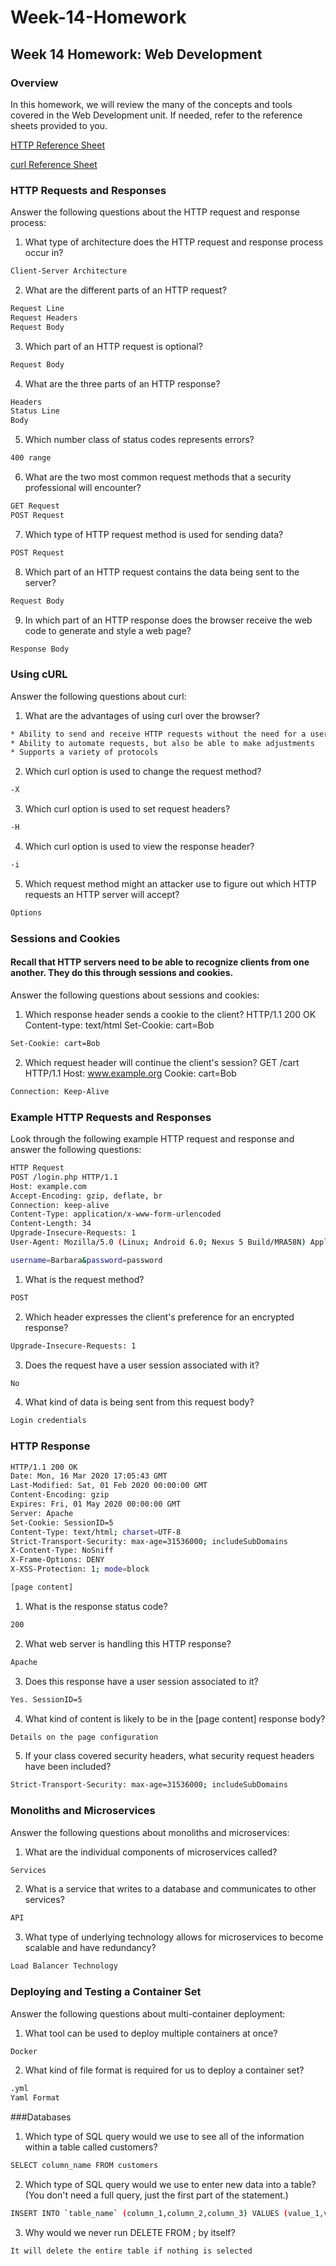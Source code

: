 # Week-14-Homework

## Week 14 Homework: Web Development

### Overview

In this homework, we will review the many of the concepts and tools covered in the Web Development unit. If needed, refer to the reference sheets provided to you.

[HTTP Reference Sheet](https://github.com/kryshael/Week-14-Homework/blob/main/Reference/HTTP_Reference.md)

[curl Reference Sheet](https://github.com/kryshael/Week-14-Homework/blob/main/Reference/cURL_Reference.md)




### HTTP Requests and Responses

Answer the following questions about the HTTP request and response process:


1. What type of architecture does the HTTP request and response process occur in?

```bash
Client-Server Architecture
```

2. What are the different parts of an HTTP request?

```bash
Request Line
Request Headers
Request Body
```

3. Which part of an HTTP request is optional?

```bash
Request Body
```

4. What are the three parts of an HTTP response?

```bash
Headers
Status Line
Body
```

5. Which number class of status codes represents errors?

```bash
400 range
```

6. What are the two most common request methods that a security professional will encounter?

```bash
GET Request
POST Request
```

7. Which type of HTTP request method is used for sending data?

```bash
POST Request
```

8. Which part of an HTTP request contains the data being sent to the server?

```bash
Request Body
```

9. In which part of an HTTP response does the browser receive the web code to generate and style a web page?

```bash
Response Body
```


### Using cURL

Answer the following questions about curl:


1. What are the advantages of using curl over the browser?

```bash
* Ability to send and receive HTTP requests without the need for a user interface
* Ability to automate requests, but also be able to make adjustments
* Supports a variety of protocols
```

2. Which curl option is used to change the request method?

```bash
-X
```

3. Which curl option is used to set request headers?

```bash
-H
```

4. Which curl option is used to view the response header?

```bash
-i
```

5. Which request method might an attacker use to figure out which HTTP requests an HTTP server will accept?

```bash
Options
```


### Sessions and Cookies

#### Recall that HTTP servers need to be able to recognize clients from one another. They do this through sessions and cookies.

Answer the following questions about sessions and cookies:


1. Which response header sends a cookie to the client?
HTTP/1.1 200 OK
Content-type: text/html
Set-Cookie: cart=Bob

```bash
Set-Cookie: cart=Bob
```

2. Which request header will continue the client's session?
GET /cart HTTP/1.1
Host: www.example.org
Cookie: cart=Bob

```bash
Connection: Keep-Alive
```


### Example HTTP Requests and Responses

Look through the following example HTTP request and response and answer the following questions:

```bash
HTTP Request
POST /login.php HTTP/1.1
Host: example.com
Accept-Encoding: gzip, deflate, br
Connection: keep-alive
Content-Type: application/x-www-form-urlencoded
Content-Length: 34
Upgrade-Insecure-Requests: 1
User-Agent: Mozilla/5.0 (Linux; Android 6.0; Nexus 5 Build/MRA58N) AppleWebKit/537.36 (KHTML, like Gecko) Chrome/80.0.3987.132 Mobile Safari/537.36

username=Barbara&password=password
```

1. What is the request method?

```bash
POST
```

2. Which header expresses the client's preference for an encrypted response?

```bash
Upgrade-Insecure-Requests: 1
```

3. Does the request have a user session associated with it?

```bash
No
```

4. What kind of data is being sent from this request body?

```bash
Login credentials
```

### HTTP Response

```bash
HTTP/1.1 200 OK
Date: Mon, 16 Mar 2020 17:05:43 GMT
Last-Modified: Sat, 01 Feb 2020 00:00:00 GMT
Content-Encoding: gzip
Expires: Fri, 01 May 2020 00:00:00 GMT
Server: Apache
Set-Cookie: SessionID=5
Content-Type: text/html; charset=UTF-8
Strict-Transport-Security: max-age=31536000; includeSubDomains
X-Content-Type: NoSniff
X-Frame-Options: DENY
X-XSS-Protection: 1; mode=block

[page content]
```

1. What is the response status code?

```bash
200
```

2. What web server is handling this HTTP response?

```bash
Apache
```

3. Does this response have a user session associated to it?

```bash
Yes. SessionID=5
```

4. What kind of content is likely to be in the [page content] response body?

```bash
Details on the page configuration
```

5. If your class covered security headers, what security request headers have been included?

```bash
Strict-Transport-Security: max-age=31536000; includeSubDomains
```


### Monoliths and Microservices

Answer the following questions about monoliths and microservices:


1. What are the individual components of microservices called?

```bash
Services
```

2. What is a service that writes to a database and communicates to other services?

```bash
API
```

3. What type of underlying technology allows for microservices to become scalable and have redundancy?

```bash
Load Balancer Technology
```


### Deploying and Testing a Container Set

Answer the following questions about multi-container deployment:


1. What tool can be used to deploy multiple containers at once?

```bash
Docker
```

2. What kind of file format is required for us to deploy a container set?

```bash
.yml
Yaml Format
```


###Databases

1. Which type of SQL query would we use to see all of the information within a table called customers?

```bash
SELECT column_name FROM customers
```

2. Which type of SQL query would we use to enter new data into a table? (You don't need a full query, just the first part of the statement.)

```bash
INSERT INTO `table_name` (column_1,column_2,column_3) VALUES (value_1,value_2,value_3)
```

3. Why would we never run DELETE FROM <table-name>; by itself?

```bash
It will delete the entire table if nothing is selected
```

